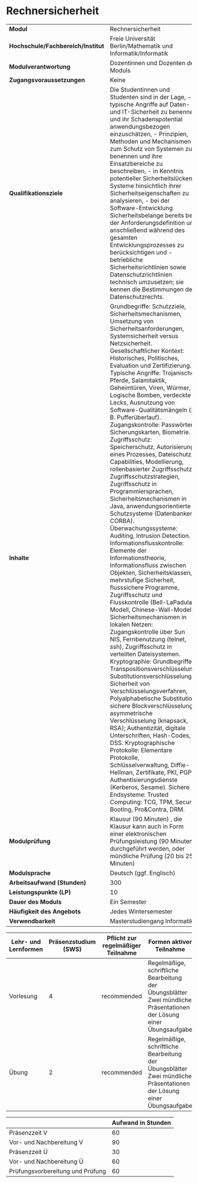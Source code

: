 # Rechnersicherheit
|                                    |   |
|------------------------------------|---|
|**Modul**                           | Rechnersicherheit |
|**Hochschule/Fachbereich/Institut** | Freie Universität Berlin/Mathematik und Informatik/Informatik |
|**Modulverantwortung**              | Dozentinnen und Dozenten des Moduls |
|**Zugangsvoraussetzungen**          | Keine |
|**Qualifikationsziele**             | Die Studentinnen und Studenten sind in der Lage, - typische Angriffe auf Daten- und IT-Sicherheit zu benennen und ihr Schadenspotential anwendungsbezogen einzuschätzen, - Prinzipien, Methoden und Mechanismen zum Schutz von Systemen zu benennen und ihre Einsatzbereiche zu beschreiben, - in Kenntnis potentieller Sicherheitslücken Systeme hinsichtlich ihrer Sicherheitseigenschaften zu analysieren, - bei der Software-Entwicklung Sicherheitsbelange bereits bei der Anforderungsdefinition und anschließend während des gesamten Entwicklungsprozesses zu berücksichtigen und - betriebliche Sicherheitsrichtlinien sowie Datenschutzrichtlinien technisch umzusetzen; sie kennen die Bestimmungen des Datenschutzrechts. |
|**Inhalte**                         | Grundbegriffe: Schutzziele, Sicherheitsmechanismen, Umsetzung von Sicherheitsanforderungen, Systemsicherheit versus Netzsicherheit. Gesellschaftlicher Kontext: Historisches, Politisches, Evaluation und Zertifizierung. Typische Angriffe: Trojanische Pferde, Salamitaktik, Geheimtüren, Viren, Würmer, Logische Bomben, verdeckte Lecks, Ausnutzung von Software-Qualitätsmängeln (z. B. Pufferüberlauf). Zugangskontrolle: Passwörter, Sicherungskarten, Biometrie. Zugriffsschutz: Speicherschutz, Autorisierung eines Prozesses, Dateischutz, Capabilities, Modellierung, rollenbasierter Zugriffsschutz, Zugriffsschutzstrategien, Zugriffsschutz in Programmiersprachen, Sicherheitsmechanismen in Java, anwendungsorientierte Schutzsysteme (Datenbanken, CORBA). Überwachungssysteme: Auditing, Intrusion Detection. Informationsflusskontrolle: Elemente der Informationstheorie, Informationsfluss zwischen Objekten, Sicherheitsklassen, mehrstufige Sicherheit, flusssichere Programme, Zugriffsschutz und Flusskontrolle (Bell-LaPadula-Modell, Chinese-Wall-Modell). Sicherheitsmechanismen in lokalen Netzen: Zugangskontrolle über Sun NIS, Fernbenutzung (telnet, ssh), Zugriffsschutz in verteilten Dateisystemen. Kryptographie: Grundbegriffe, Transpositionsverschlüsselung, Substitutionsverschlüsselung, Sicherheit von Verschlüsselungsverfahren, Polyalphabetische Substitution, sichere Blockverschlüsselung; asymmetrische Verschlüsselung (knapsack, RSA); Authentizität, digitale Unterschriften, Hash-Codes, DSS. Kryptographische Protokolle: Elementare Protokolle, Schlüsselverwaltung, Diffie-Hellman, Zertifikate, PKI, PGP, Authentisierungsdienste (Kerberos, Sesame). Sichere Endsysteme: Trusted Computing: TCG, TPM, Secure Booting, Pro&Contra, DRM. |
|**Modulprüfung**                    | Klausur (90 Minuten) , die Klausur kann auch in Form einer elektronischen Prüfungsleistung (90 Minuten) durchgeführt werden, oder mündliche Prüfung (20 bis 25 Minuten) |
|**Modulsprache**                    | Deutsch (ggf. Englisch) |
|**Arbeitsaufwand (Stunden)**        | 300 |
|**Leistungspunkte (LP)**            | 10 |
|**Dauer des Moduls**                | Ein Semester |
|**Häufigkeit des Angebots**         | Jedes Wintersemester |
|**Verwendbarkeit**                  | Masterstudiengang Informatik |

| Lehr- und Lernformen | Präsenzstudium <br> (SWS) | Pflicht zur regelmäßiger Teilnahme | Formen aktiver Teilnahme |
| ---------------------|---------------------------|------------------------------------|------------------------- |
| Vorlesung            | 4                         | recommended                        | Regelmäßige, schriftliche Bearbeitung der Übungsblätter<br>Zwei mündliche Präsentationen der Lösung einer Übungsaufgabe |
| Übung                | 2                         | recommended                        | Regelmäßige, schriftliche Bearbeitung der Übungsblätter<br>Zwei mündliche Präsentationen der Lösung einer Übungsaufgabe |

|   | Aufwand in Stunden |
| - |--------------------|
| Präsenzzeit V                            | 60    |
| Vor- und Nachbereitung V                 | 90    |
| Präsenzzeit Ü                            | 30    |
| Vor- und Nachbereitung Ü                 | 60    |
| Prüfungsvorbereitung und Prüfung         | 60    |
